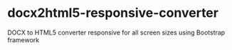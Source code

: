 # docx2html5-responsive-converter
DOCX to HTML5 converter responsive for all screen sizes using Bootstrap framework
